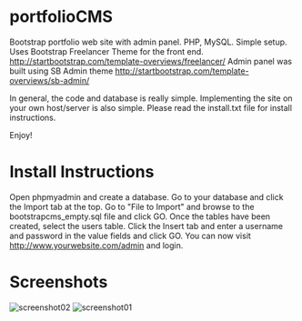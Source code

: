 # portfolioCMS
Bootstrap portfolio web site with admin panel. PHP, MySQL. Simple setup.
Uses Bootstrap Freelancer Theme for the front end. http://startbootstrap.com/template-overviews/freelancer/
Admin panel was built using SB Admin theme http://startbootstrap.com/template-overviews/sb-admin/

In general, the code and database is really simple. Implementing the site on your own host/server is also simple. Please read the install.txt file for install instructions.

Enjoy!

# Install Instructions
Open phpmyadmin and create a database.
Go to your database and click the Import tab at the top.
Go to "File to Import" and browse to the bootstrapcms_empty.sql file and click GO.
Once the tables have been created, select the users table.
Click the Insert tab and enter a username and password in the value fields and click GO. 
You can now visit http://www.yourwebsite.com/admin and login. 

# Screenshots
![screenshot02](https://cloud.githubusercontent.com/assets/4500737/6201711/91671f84-b487-11e4-8b32-ff8e3ca482b4.png)
![screenshot01](https://cloud.githubusercontent.com/assets/4500737/6201712/91681d94-b487-11e4-872e-0259535cdb21.png)
